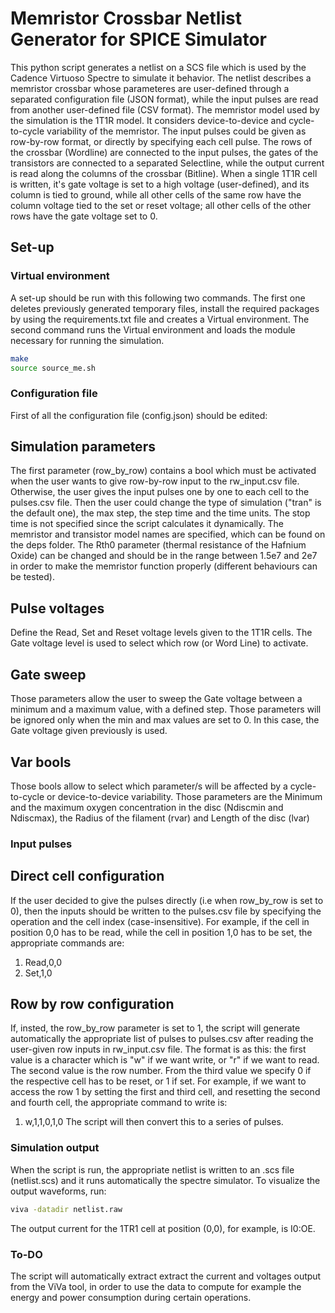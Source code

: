 # Memristor Crossbar Netlist Generator for SPICE Simulator

This python script generates a netlist on a SCS file which is used by the Cadence Virtuoso Spectre to simulate it behavior. The netlist describes a memristor crossbar whose parameteres are user-defined through a separated configuration file (JSON format), while the input pulses are read from another user-defined file (CSV format). The memristor model used by the simulation is the 1T1R model. It considers device-to-device and cycle-to-cycle variability of the memristor. 
The input pulses could be given as row-by-row format, or directly by specifying each cell pulse. The rows of the crossbar (Wordline) are connected to the input pulses, the gates of the transistors are connected to a separated Selectline, while the output current is read along the columns of the crossbar (Bitline). When a single 1T1R cell is written, it's gate voltage is set to a high voltage (user-defined), and its column is tied to ground, while all other cells of the same row have the column voltage tied to the set or reset voltage; all other cells of the other rows have the gate voltage set to 0.
## Set-up

### Virtual environment

A set-up should be run with this following two commands. The first one deletes previously generated temporary files, install the required packages by using the requirements.txt file and creates a Virtual environment. The second command runs the Virtual environment and loads the module necessary for running the simulation.

``` bash
make
source source_me.sh
```

### Configuration file

First of all the configuration file (config.json) should be edited:
## Simulation parameters
The first parameter (row_by_row) contains a bool which must be activated when the user wants to give row-by-row input to the rw_input.csv file. Otherwise, the user gives the input pulses one by one to each cell to the pulses.csv file.
Then the user could change the type of simulation ("tran" is the default one), the max step, the step time and the time units. The stop time is not specified since the script calculates it dynamically. The memristor and transistor model names are specified, which can be found on the deps folder. The Rth0 parameter (thermal resistance of the Hafnium Oxide) can be changed and should be in the range between 1.5e7 and 2e7 in order to make the memristor function properly (different behaviours can be tested).
## Pulse voltages
Define the Read, Set and Reset voltage levels given to the 1T1R cells. The Gate voltage level is used to select which row (or Word Line) to activate.
## Gate sweep
Those parameters allow the user to sweep the Gate voltage between a minimum and a maximum value, with a defined step. Those parameters will be ignored only when the min and max values are set to 0. In this case, the Gate voltage given previously is used.
## Var bools
Those bools allow to select which parameter/s will be affected by a cycle-to-cycle or device-to-device variability. Those parameters are the Minimum and the maximum oxygen concentration in the disc (Ndiscmin and Ndiscmax), the Radius of the filament (rvar) and Length of the disc (lvar)


### Input pulses

## Direct cell configuration
If the user decided to give the pulses directly (i.e when row_by_row is set to 0), then the inputs should be written to the pulses.csv file by specifying the operation and the cell index (case-insensitive). For example, if the cell in position 0,0 has to be read, while the cell in position 1,0 has to be set, the appropriate commands are:
1. Read,0,0
1. Set,1,0

## Row by row configuration
If, insted, the row_by_row parameter is set to 1, the script will generate automatically the appropriate list of pulses to pulses.csv after reading the user-given row inputs in rw_input.csv file. The format is as this: the first value is a character which is "w" if we want write, or "r" if we want to read. The second value is the row number. From the third value we specify 0 if the respective cell has to be reset, or 1 if set. For example, if we want to access the row 1 by setting the first and third cell, and resetting the second and fourth cell, the appropriate command to write is:
1. w,1,1,0,1,0
The script will then convert this to a series of pulses.

### Simulation output
When the script is run, the appropriate netlist is written to an .scs file (netlist.scs) and it runs automatically the spectre simulator.
To visualize the output waveforms, run:
``` bash
viva -datadir netlist.raw
```
The output current for the 1TR1 cell at position (0,0), for example, is I0:OE.

### To-DO
The script will automatically extract extract the current and voltages output from the ViVa tool, in order to use the data to compute for example the energy and power consumption during certain operations.